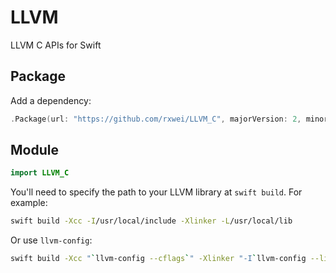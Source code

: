 # LLVM
LLVM C APIs for Swift

## Package
Add a dependency:
```swift
.Package(url: "https://github.com/rxwei/LLVM_C", majorVersion: 2, minor: 0)
```

## Module
```swift
import LLVM_C
```

You'll need to specify the path to your LLVM library at `swift build`. For example:

```bash
swift build -Xcc -I/usr/local/include -Xlinker -L/usr/local/lib
```

Or use `llvm-config`:

```bash
swift build -Xcc "`llvm-config --cflags`" -Xlinker "-I`llvm-config --libdir`"
```
